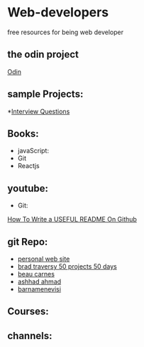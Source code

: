 # Web-developers
free resources for being web developer

## the odin project

[Odin](https://www.theodinproject.com/dashboard)

## sample Projects:
*[Interview Questions](https://ashhad.in/list/)

## Books:

 * javaScript:
 * Git
 * Reactjs

## youtube:
* Git:
  
 [How To Write a USEFUL README On Github](https://www.youtube.com/watch?v=E6NO0rgFub4)

## git Repo:
* [personal web site](https://github.com/Ho3einWave/personal-website-react)
* [brad traversy 50 projects 50 days](https://github.com/bradtraversy/50projects50days)
* [beau carnes](https://github.com/beaucarnes?tab=repositories)
* [ashhad ahmad](https://github.com/ashhadahmad?tab=repositories)
* [barnamenevisi](https://github.com/barnamenevisi/free-resources)
## Courses:

## channels:

